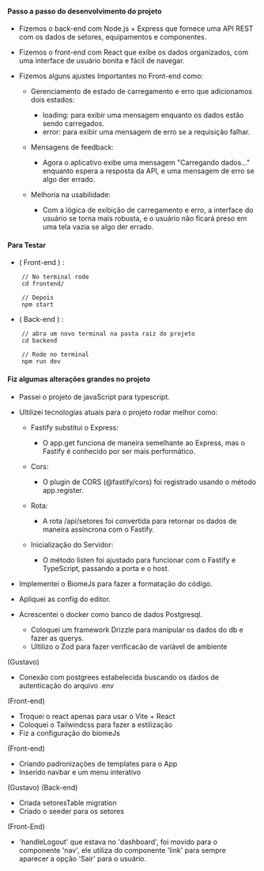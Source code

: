 #### Passo a passo do desenvolvimento do projeto

* Fizemos o back-end com Node.js + Express que fornece uma API REST com os dados de setores, equipamentos e componentes.

* Fizemos o front-end com React que exibe os dados organizados, com uma interface de usuário bonita e fácil de navegar.

* Fizemos alguns ajustes Importantes no Front-end como:
    * Gerenciamento de estado de carregamento e erro que adicionamos dois estados:
        - loading: para exibir uma mensagem enquanto os dados estão sendo carregados.
        - error: para exibir uma mensagem de erro se a requisição falhar.

    * Mensagens de feedback:
        - Agora o aplicativo exibe uma mensagem "Carregando dados..." enquanto espera a resposta da API, e uma mensagem de erro se algo der errado.

    * Melhoria na usabilidade:
        - Com a lógica de exibição de carregamento e erro, a interface do usuário se torna mais robusta, e o usuário não ficará preso em uma tela vazia se algo der errado.

#### Para Testar
* ( Front-end ) :
```
    // No terminal rode
    cd frontend/

    // Depois
    npm start
```

* ( Back-end ) :
```
    // abra um novo terminal na pasta raiz do projeto
    cd backend

    // Rode no terminal
    npm run dev
```

#### Fiz algumas alterações grandes no projeto
* Passei o projeto de javaScript para typescript.

* Ultilizei tecnologias atuais para o projeto rodar melhor como:
    * Fastify substitui o Express:
        - O app.get funciona de maneira semelhante ao Express, mas o Fastify é conhecido por ser mais performático.

    * Cors:
        - O plugin de CORS (@fastify/cors) foi registrado usando o método app.register.

    * Rota:
        - A rota /api/setores foi convertida para retornar os dados de maneira assíncrona com o Fastify.

    * Inicialização do Servidor:
        - O método listen foi ajustado para funcionar com o Fastify e TypeScript, passando a porta e o host.

* Implementei o BiomeJs para fazer a formatação do código.

* Apliquei as config do editor.

* Acrescentei o docker como banco de dados Postgresql.
    - Coloquei um framework Drizzle para manipular os dados do db e fazer as querys.
    - Ultilizo o Zod para fazer verificacão de variável de ambiente

(Gustavo)
* Conexão com postgrees estabelecida buscando os dados de autenticação do arquivo .env

(Front-end)
* Troquei o react apenas para usar o Vite + React
* Coloquei o Tailwindcss para fazer a estilização
* Fiz a configuração do biomeJs

(Front-end)
* Criando padronizações de templates para o App
* Inserido navbar e um menu interativo

(Gustavo)
(Back-end)
* Criada setoresTable migration
* Criado o seeder para os setores

(Front-End)
* 'handleLogout' que estava no 'dashboard', foi movido para o componente 'nav', ele utiliza do componente 'link' para sempre aparecer a opção 'Sair' para o usuário.